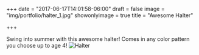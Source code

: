+++
date = "2017-06-17T14:01:58-06:00"
draft = false
image = "img/portfolio/halter_1.jpg"
showonlyimage = true
title = "Awesome Halter"

+++

Swing into summer with this awesome halter! Comes in any color pattern you choose up to age 4! 
![Halter](img/portfolio/halter_1.jpg)
